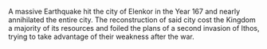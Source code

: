 A massive Earthquake hit the city of Elenkor in the Year 167 and nearly annihilated the entire city. The reconstruction of said city cost the Kingdom a majority of its resources and foiled the plans of a second invasion of Ithos, trying to take advantage of their weakness after the war.